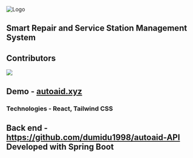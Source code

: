 ![Logo](https://user-images.githubusercontent.com/50117273/134558537-053455fa-cd82-4d98-b8ae-7cea50feefb1.png)


## Smart Repair and Service Station Management System

## Contributors 
<a href="https://github.com/dumidu1998/autoaid-front/graphs/contributors">
  <img src="https://contrib.rocks/image?repo=dumidu1998/autoaid-front" />
</a>

## Demo - [autoaid.xyz](http://autoaid.xyz)

### Technologies - React, Tailwind CSS 

## Back end - https://github.com/dumidu1998/autoaid-API Developed with Spring Boot


<!-- browi -->
